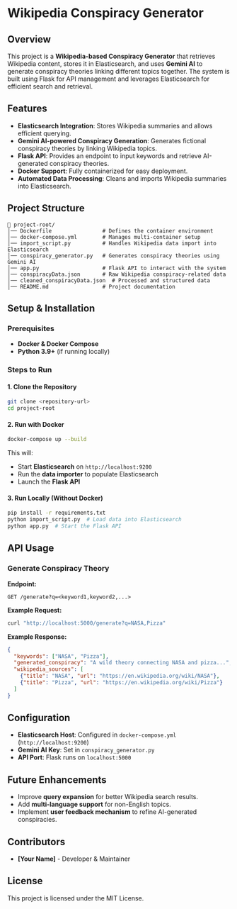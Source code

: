 # Wikipedia Conspiracy Generator

## Overview
This project is a **Wikipedia-based Conspiracy Generator** that retrieves Wikipedia content, stores it in Elasticsearch, and uses **Gemini AI** to generate conspiracy theories linking different topics together. The system is built using Flask for API management and leverages Elasticsearch for efficient search and retrieval.

## Features
- **Elasticsearch Integration**: Stores Wikipedia summaries and allows efficient querying.
- **Gemini AI-powered Conspiracy Generation**: Generates fictional conspiracy theories by linking Wikipedia topics.
- **Flask API**: Provides an endpoint to input keywords and retrieve AI-generated conspiracy theories.
- **Docker Support**: Fully containerized for easy deployment.
- **Automated Data Processing**: Cleans and imports Wikipedia summaries into Elasticsearch.

## Project Structure
```
📂 project-root/
│── Dockerfile                # Defines the container environment
│── docker-compose.yml        # Manages multi-container setup
│── import_script.py          # Handles Wikipedia data import into Elasticsearch
│── conspiracy_generator.py   # Generates conspiracy theories using Gemini AI
│── app.py                    # Flask API to interact with the system
│── conspiracyData.json       # Raw Wikipedia conspiracy-related data
│── cleaned_conspiracyData.json  # Processed and structured data
│── README.md                 # Project documentation
```

## Setup & Installation

### Prerequisites
- **Docker & Docker Compose**
- **Python 3.9+** (if running locally)

### Steps to Run
#### 1. Clone the Repository
```bash
git clone <repository-url>
cd project-root
```

#### 2. Run with Docker
```bash
docker-compose up --build
```
This will:
- Start **Elasticsearch** on `http://localhost:9200`
- Run the **data importer** to populate Elasticsearch
- Launch the **Flask API**

#### 3. Run Locally (Without Docker)
```bash
pip install -r requirements.txt
python import_script.py  # Load data into Elasticsearch
python app.py  # Start the Flask API
```

## API Usage
### Generate Conspiracy Theory
**Endpoint:**
```
GET /generate?q=<keyword1,keyword2,...>
```
**Example Request:**
```bash
curl "http://localhost:5000/generate?q=NASA,Pizza"
```
**Example Response:**
```json
{
  "keywords": ["NASA", "Pizza"],
  "generated_conspiracy": "A wild theory connecting NASA and pizza...",
  "wikipedia_sources": [
    {"title": "NASA", "url": "https://en.wikipedia.org/wiki/NASA"},
    {"title": "Pizza", "url": "https://en.wikipedia.org/wiki/Pizza"}
  ]
}
```

## Configuration
- **Elasticsearch Host**: Configured in `docker-compose.yml` (`http://localhost:9200`)
- **Gemini AI Key**: Set in `conspiracy_generator.py`
- **API Port**: Flask runs on `localhost:5000`

## Future Enhancements
- Improve **query expansion** for better Wikipedia search results.
- Add **multi-language support** for non-English topics.
- Implement **user feedback mechanism** to refine AI-generated conspiracies.

## Contributors
- **[Your Name]** - Developer & Maintainer

## License
This project is licensed under the MIT License.
